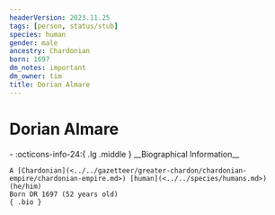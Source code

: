 ```yaml
---
headerVersion: 2023.11.25
tags: [person, status/stub]
species: human
gender: male
ancestry: Chardonian
born: 1697
dm_notes: important
dm_owner: tim
title: Dorian Almare
---
```

# Dorian Almare
<div class="grid cards ext-narrow-margin ext-one-column" markdown>
- :octicons-info-24:{ .lg .middle } __Biographical Information__

    A [Chardonian](<../../gazetteer/greater-chardon/chardonian-empire/chardonian-empire.md>) [human](<../../species/humans.md>) (he/him)  
    Born DR 1697 (52 years old)  
    { .bio }

</div>





